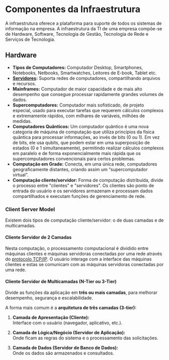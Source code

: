 # Componentes da Infraestrutura

A infraestrutura oferece a plataforma para suporte de todos os sistemas de informação na empresa. A infraestrutura da TI de uma empresa compõe-se de Hardware, Software, Tecnologia de Gestão, Tecnologia de Rede e Serviços de Tecnologia.
## Hardware

- **Tipos de Computadores:** Computador Desktop, Smartphones, Notebooks, Netbooks, Smartwatches, Leitores de E-book, Tablet etc.
- **[Servidores](Servidores.md):** Suporta redes de computadores, compartilhando arquivos e recursos.
- **Mainframes:** Computador de maior capacidade e de mais alto desempenho que consegue processar rapidamente grandes volumes de dados.
- **Supercomputadores:** Computador mais sofisticado, de projeto especial, usado para executar tarefas que requerem cálculos complexos e extremamente rápidos, com milhares de variáveis, milhões de medidas.
- **Computadores Quânticos:** Um computador quântico é uma nova categoria de máquina de computação que utiliza princípios da física quântica para processar informações, ao invés de bits (0 ou 1). Em vez de bits, ele usa qubits, que podem estar em uma superposição de estados (0 e 1 simultaneamente), permitindo realizar cálculos complexos em paralelo e de forma exponencialmente mais rápida que os supercomputadores convencionais para certos problemas.
- **Computação em Grade:** Conecta, em uma única rede, computadores geograficamente distantes, criando assim um “supercomputador virtual”.
- **Computação cliente/servidor:** Forma de computação distribuída, divide o processo entre "clientes" e "servidores". Os clientes são ponto de entrada do usuário e os servidores armazenam e processam dados compartilhados e executam funções de gerenciamento de rede.

### Client Server Model
Existem dois tipos de computação cliente/servidor: o de duas camadas e de multicamadas.
#### Cliente Servidor de 2 Camadas
Nesta computação, o processamento computacional é dividido entre máquinas clientes e máquinas servidoras conectadas por uma rede através do [protocolo TCP/IP](Protocolo%20TCP%20IP.md). O usuário interage com a interface das máquinas clientes e estas se comunicam com as máquinas servidoras conectadas por uma rede.

#### Cliente Servidor de Multicamadas (N-Tier ou 3-Tier)
Divide as funções da aplicação em **três ou mais camadas**, para melhorar desempenho, segurança e escalabilidade.

A forma mais comum é a **arquitetura de três camadas (3-tier):**

1. **Camada de Apresentação (Cliente):**  
    Interface com o usuário (navegador, aplicativo, etc.).
    
2. **Camada de Lógica/Negócio (Servidor de Aplicação):**  
    Onde ficam as regras do sistema e o processamento das solicitações.
    
3. **Camada de Dados (Servidor de Banco de Dados):**  
    Onde os dados são armazenados e consultados.

